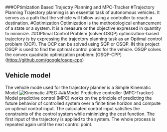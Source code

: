 ###OPtimization Based Trajectry Planning and MPC-Tracker
#Trajectory Planning 
Trajectory planning is an essential task of autonomous vehicles. It serves as a path that the vehicle will follow using a controller to reach a destination.
#Optimization
Optimization is the methodological enhancement of a state or a system. It is a measure or the objective expressed in quantity to minimize.
##OPtimal Control Problem (solver:OSQP)
optimization-based trajectory is by expressing the trajectory planning task as an Optimal control problem (OCP).
The OCP can be solved using SQP or OSQP. IN this project OSQP is used to find the optimal control points for the vehicle.
OSQP solves the convex quadratic optimization problem: [OSQP-CPP] (https://github.com/google/osqp-cpp)
## Vehicle model
The vehicle mode used for the trajectory planner is a Simple Kinematic Model
![Kinematic JPEG](https://github.com/user-attachments/assets/2de6605e-24f0-4008-8fbc-350c66908934)
###Model Predictive controller (MPC-Tracker)
Model predictive control (MPC) works on the principle of predicting the future behavior of controlled system over a finite time horizon and compute an optimal control input. 
The calculated control input satisfies the constraints of the control system while minimizing the cost function. The first input of the trajectory is applied to the system.
The whole process is repeated again until the next control point.




